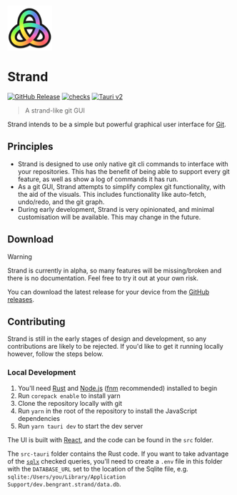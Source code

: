 <img src="./public/logo.png" width="100">

# Strand

[![GitHub Release](https://img.shields.io/github/v/release/GRA0007/strand?label=Version)](https://github.com/GRA0007/strand/releases)
[![checks](https://github.com/GRA0007/strand/actions/workflows/checks.yml/badge.svg)](https://github.com/GRA0007/strand/actions/workflows/checks.yml)
[![Tauri v2](https://img.shields.io/badge/Tauri-v2-FFC131?logo=tauri&logoColor=FFC131)](https://tauri.app/)

> A strand-like git GUI

Strand intends to be a simple but powerful graphical user interface for [Git](https://www.git-scm.com/).

## Principles

- Strand is designed to use only native git cli commands to interface with your repositories. This has the benefit of being able to support every git feature, as well as show a log of commands it has run.
- As a git GUI, Strand attempts to simplify complex git functionality, with the aid of the visuals. This includes functionality like auto-fetch, undo/redo, and the git graph.
- During early development, Strand is very opinionated, and minimal customisation will be available. This may change in the future.

## Download

> [!WARNING]
> Strand is currently in alpha, so many features will be missing/broken and there is no documentation. Feel free to try it out at your own risk.

You can download the latest release for your device from the [GitHub releases](https://github.com/GRA0007/strand/releases).

## Contributing

Strand is still in the early stages of design and development, so any contributions are likely to be rejected. If you'd like to get it running locally however, follow the steps below.

### Local Development

1. You'll need [Rust](https://www.rust-lang.org/) and [Node.js](https://nodejs.org/en) ([fnm](https://github.com/Schniz/fnm) recommended) installed to begin
2. Run `corepack enable` to install yarn
3. Clone the repository locally with git
4. Run `yarn` in the root of the repository to install the JavaScript dependencies
5. Run `yarn tauri dev` to start the dev server

The UI is built with [React](https://react.dev/), and the code can be found in the `src` folder.

The `src-tauri` folder contains the Rust code. If you want to take advantage of the [`sqlx`](https://github.com/launchbadge/sqlx) checked queries, you'll need to create a `.env` file in this folder with the `DATABASE_URL` set to the location of the Sqlite file, e.g. `sqlite:/Users/you/Library/Application Support/dev.bengrant.strand/data.db`.
